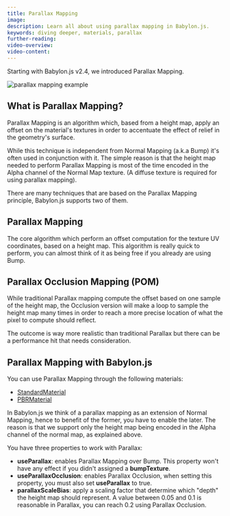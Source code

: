 ```yaml
---
title: Parallax Mapping
image:
description: Learn all about using parallax mapping in Babylon.js.
keywords: diving deeper, materials, parallax
further-reading:
video-overview:
video-content:
---
```


Starting with Babylon.js v2.4, we introduced Parallax Mapping.

<Playground id="#10I31V#408" title="Parallax Mapping Example" description="Simple example of using parallax mapping in your scene." image="/img/playgroundsAndNMEs/divingDeeperParallaxMapping1.jpg"/>

![parallax mapping example](/img/how_to/Materials/parallax-mapping.jpg)

## What is Parallax Mapping?

Parallax Mapping is an algorithm which, based from a height map, apply an offset on the material's textures in order to accentuate the effect of relief in the geometry's surface.

While this technique is independent from Normal Mapping (a.k.a Bump) it's often used in conjunction with it. The simple reason is that the height map needed to perform Parallax Mapping is most of the time encoded in the Alpha channel of the Normal Map texture. (A diffuse texture is required for using parallax mapping).

There are many techniques that are based on the Parallax Mapping principle, Babylon.js supports two of them.

## Parallax Mapping

The core algorithm which perform an offset computation for the texture UV coordinates, based on a height map. This algorithm is really quick to perform, you can almost think of it as being free if you already are using Bump.

## Parallax Occlusion Mapping (POM)

While traditional Parallax mapping compute the offset based on one sample of the height map, the Occlusion version will make a loop to sample the height map many times in order to reach a more precise location of what the pixel to compute should reflect.

The outcome is way more realistic than traditional Parallax but there can be a performance hit that needs consideration.

## Parallax Mapping with Babylon.js

You can use Parallax Mapping through the following materials:

- [StandardMaterial](/typedoc/classes/babylon.standardmaterial)
- [PBRMaterial](/typedoc/classes/babylon.pbrmaterial)

In Babylon.js we think of a parallax mapping as an extension of Normal Mapping, hence to benefit of the former, you have to enable the later. The reason is that we support only the height map being encoded in the Alpha channel of the normal map, as explained above.

You have three properties to work with Parallax:

- **useParallax**: enables Parallax Mapping over Bump. This property won't have any effect if you didn't assigned a **bumpTexture**.
- **useParallaxOcclusion**: enables Parallax Occlusion, when setting this property, you must also set **useParallax** to true.
- **parallaxScaleBias**: apply a scaling factor that determine which "depth" the height map should represent. A value between 0.05 and 0.1 is reasonable in Parallax, you can reach 0.2 using Parallax Occlusion.
